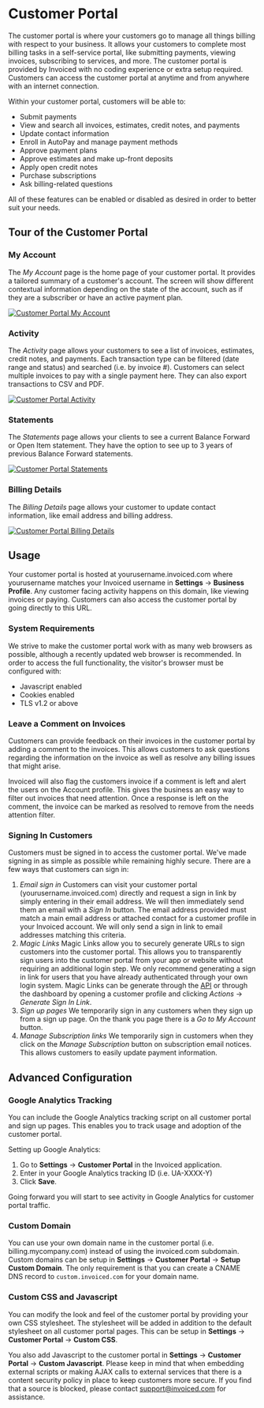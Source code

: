 # Customer Portal

The customer portal is where your customers go to manage all things billing with respect to your business. It allows your customers to complete most billing tasks in a self-service portal, like submitting payments, viewing invoices, subscribing to services, and more. The customer portal is provided by Invoiced with no coding experience or extra setup required. Customers can access the customer portal at anytime and from anywhere with an internet connection.

Within your customer portal, customers will be able to:

* Submit payments
* View and search all invoices, estimates, credit notes, and payments
* Update contact information
* Enroll in AutoPay and manage payment methods
* Approve payment plans
* Approve estimates and make up-front deposits
* Apply open credit notes
* Purchase subscriptions
* Ask billing-related questions

All of these features can be enabled or disabled as desired in order to better suit your needs.

## Tour of the Customer Portal

### My Account

The *My Account* page is the home page of your customer portal. It provides a tailored summary of a customer's account. The screen will show different contextual information depending on the state of the account, such as if they are a subscriber or have an active payment plan.

[![Customer Portal My Account](/docs/img/billing-portal.png)](/docs/img/billing-portal.png)

### Activity

The *Activity* page allows your customers to see a list of invoices, estimates, credit notes, and payments. Each transaction type can be filtered (date range and status) and searched (i.e. by invoice #). Customers can select multiple invoices to pay with a single payment here. They can also export transactions to CSV and PDF.

[![Customer Portal Activity](/docs/img/customer-portal-activity.png)](/docs/img/customer-portal-activity.png)

### Statements

The *Statements* page allows your clients to see a current Balance Forward or Open Item statement. They have the option to see up to 3 years of previous Balance Forward statements.

[![Customer Portal Statements](/docs/img/customer-portal-statements.png)](/docs/img/customer-portal-statements.png)

### Billing Details

The *Billing Details* page allows your customer to update contact information, like email address and billing address.

[![Customer Portal Billing Details](/docs/img/customer-portal-billing-details.png)](/docs/img/customer-portal-billing-details.png)

## Usage 

Your customer portal is hosted at yourusername.invoiced.com where yourusername matches your Invoiced username in **Settings** &rarr; **Business Profile**. Any customer facing activity happens on this domain, like viewing invoices or paying. Customers can also access the customer portal by going directly to this URL.

### System Requirements

We strive to make the customer portal work with as many web browsers as possible, although a recently updated web browser is recommended. In order to access the full functionality, the visitor's browser must be configured with:
* Javascript enabled
* Cookies enabled
* TLS v1.2 or above

### Leave a Comment on Invoices

Customers can provide feedback on their invoices in the customer portal by adding a comment to the invoices. This allows customers to ask questions regarding the information on the invoice as well as resolve any billing issues that might arise.

Invoiced will also flag the customers invoice if a comment is left and alert the users on the Account profile. This gives the business an easy way to filter out invoices that need attention. Once a response is left on the comment, the invoice can be marked as resolved to remove from the needs attention filter.

### Signing In Customers 

Customers must be signed in to access the customer portal. We've made signing in as simple as possible while remaining highly secure. There are a few ways that customers can sign in:

1. *Email sign in*
    Customers can visit your customer portal (yourusername.invoiced.com) directly and request a sign in link by simply entering in their email address. We will then immediately send them an email with a *Sign In* button.
    The email address provided must match a main email address or attached contact for a customer profile in your Invoiced account. We will only send a sign in link to email addresses matching this criteria.
2. *Magic Links*
    Magic Links allow you to securely generate URLs to sign customers into the customer portal. This allows you to transparently sign users into the customer portal from your app or website without requiring an additional login step. We only recommend generating a sign in link for users that you have already authenticated through your own login system.
    Magic Links can be generate through the [API](https://www.invoiced.com/resources/docs/dev/single-sign-on) or through the dashboard by opening a customer profile and clicking *Actions* &rarr; *Generate Sign In Link*.
3. *Sign up pages*
    We temporarily sign in any customers when they sign up from a sign up page. On the thank you page there is a *Go to My Account* button.
4. *Manage Subscription links*
    We temporarily sign in customers when they click on the *Manage Subscription* button on subscription email notices. This allows customers to easily update payment information.

## Advanced Configuration

### Google Analytics Tracking

You can include the Google Analytics tracking script on all customer portal and sign up pages. This enables you to track usage and adoption of the customer portal.

Setting up Google Analytics:
1. Go to **Settings** &rarr; **Customer Portal** in the Invoiced application.
2. Enter in your Google Analytics tracking ID (i.e. UA-XXXX-Y)
3. Click **Save**.

Going forward you will start to see activity in Google Analytics for customer portal traffic.

### Custom Domain

You can use your own domain name in the customer portal (i.e. billing.mycompany.com) instead of using the invoiced.com subdomain. Custom domains can be setup in **Settings** &rarr; **Customer Portal** &rarr; **Setup Custom Domain**. The only requirement is that you can create a CNAME DNS record to `custom.invoiced.com` for your domain name.

### Custom CSS and Javascript

You can modify the look and feel of the customer portal by providing your own CSS stylesheet. The stylesheet will be added in addition to the default stylesheet on all customer portal pages. This can be setup in **Settings** &rarr; **Customer Portal** &rarr; **Custom CSS**.

You also add Javascript to the customer portal in **Settings** &rarr; **Customer Portal** &rarr; **Custom Javascript**. Please keep in mind that when embedding external scripts or making AJAX calls to external services that there is a content security policy in place to keep customers more secure. If you find that a source is blocked, please contact [support@invoiced.com](mailto:support@invoiced.com) for assistance.
